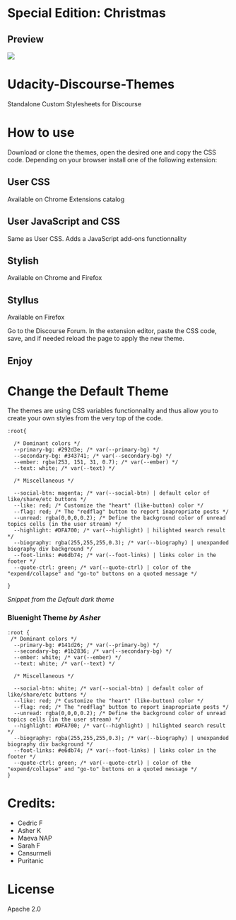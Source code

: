 # Special Edition: Christmas
## Preview
![](https://i.imgur.com/ce79Yzh.gif)

# Udacity-Discourse-Themes
Standalone Custom Stylesheets for Discourse

# How to use
Download or clone the themes, open the desired one and copy the CSS code.
Depending on your browser install one of the following extension:

## User CSS
Available on Chrome Extensions catalog

## User JavaScript and CSS
Same as User CSS. Adds a JavaScript add-ons functionnality

## Stylish
Available on Chrome and Firefox

## Styllus
Available on Firefox

Go to the Discourse Forum.
In the extension editor, paste the CSS code, save, and if needed reload the page to apply the new theme.

## Enjoy

# Change the Default Theme
The themes are using CSS variables functionnality and thus allow you to create your own styles from the very top of the code.

```
:root{

  /* Dominant colors */
  --primary-bg: #292d3e; /* var(--primary-bg) */
  --secondary-bg: #343741; /* var(--secondary-bg) */
  --ember: rgba(253, 151, 31, 0.7); /* var(--ember) */
  --text: white; /* var(--text) */

  /* Miscellaneous */

  --social-btn: magenta; /* var(--social-btn) | default color of like/share/etc buttons */
  --like: red; /* Customize the "heart" (like-button) color */
  --flag: red; /* The "redflag" button to report inapropriate posts */
  --unread: rgba(0,0,0,0.2); /* Define the background color of unread topics cells (in the user stream) */
  --highlight: #DFA700; /* var(--highlight) | hilighted search result */
  --biography: rgba(255,255,255,0.3); /* var(--biography) | unexpanded biography div background */
  --foot-links: #e6db74; /* var(--foot-links) | links color in the footer */
  --quote-ctrl: green; /* var(--quote-ctrl) | color of the "expend/collapse" and "go-to" buttons on a quoted message */

}
```
_Snippet from the Default dark theme_

### Bluenight Theme _by Asher_
```
:root {
 /* Dominant colors */
  --primary-bg: #141d26; /* var(--primary-bg) */
  --secondary-bg: #1b2836; /* var(--secondary-bg) */
  --ember: white; /* var(--ember) */
  --text: white; /* var(--text) */
 
  /* Miscellaneous */
 
  --social-btn: white; /* var(--social-btn) | default color of like/share/etc buttons */
  --like: red; /* Customize the "heart" (like-button) color */
  --flag: red; /* The "redflag" button to report inapropriate posts */
  --unread: rgba(0,0,0,0.2); /* Define the background color of unread topics cells (in the user stream) */
  --highlight: #DFA700; /* var(--highlight) | hilighted search result */
  --biography: rgba(255,255,255,0.3); /* var(--biography) | unexpanded biography div background */
  --foot-links: #e6db74; /* var(--foot-links) | links color in the footer */
  --quote-ctrl: green; /* var(--quote-ctrl) | color of the "expend/collapse" and "go-to" buttons on a quoted message */
}
  ```

# Credits:

* Cedric F
* Asher K
* Maeva NAP
* Sarah F
* Cansurmeli
* Puritanic

# License
Apache 2.0

